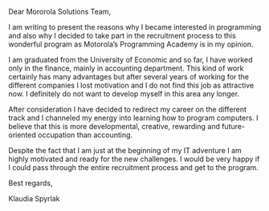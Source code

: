 Dear Mororola Solutions Team, 

I am writing to present the reasons why I became interested in programming and also why I decided to take part in the recruitment process to this wonderful program as Motorola’s Programming Academy is in my opinion.  

I am graduated from the University of Economic and so far, I have worked only in the finance, mainly in accounting department. This kind of work certainly has many advantages but after several years of working for the different companies I lost motivation and I do not find this job as attractive now. I definitely do not want to develop myself in this area any longer.   

After consideration I have decided to redirect my career on the different track and I channeled my energy into learning how to program computers. I believe that this is more developmental, creative, rewarding and future-oriented occupation than accounting.  

Despite the fact that I am just at the beginning of my IT adventure I am highly motivated and ready for the new challenges. I would be very happy if I could pass through the entire recruitment process and get to the program.  

Best regards, 

Klaudia Spyrlak   

